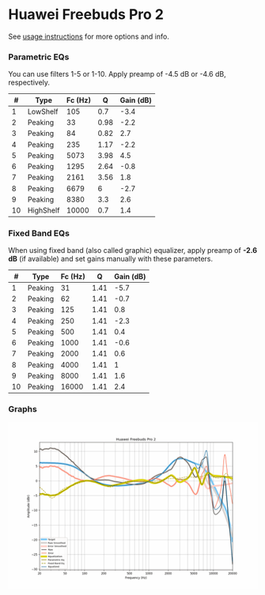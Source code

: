 # Huawei Freebuds Pro 2
See [usage instructions](https://github.com/jaakkopasanen/AutoEq#usage) for more options and info.

### Parametric EQs
You can use filters 1-5 or 1-10. Apply preamp of -4.5 dB or -4.6 dB, respectively.

|   # | Type      |   Fc (Hz) |    Q |   Gain (dB) |
|-----|-----------|-----------|------|-------------|
|   1 | LowShelf  |       105 | 0.7  |        -3.4 |
|   2 | Peaking   |        33 | 0.98 |        -2.2 |
|   3 | Peaking   |        84 | 0.82 |         2.7 |
|   4 | Peaking   |       235 | 1.17 |        -2.2 |
|   5 | Peaking   |      5073 | 3.98 |         4.5 |
|   6 | Peaking   |      1295 | 2.64 |        -0.8 |
|   7 | Peaking   |      2161 | 3.56 |         1.8 |
|   8 | Peaking   |      6679 | 6    |        -2.7 |
|   9 | Peaking   |      8380 | 3.3  |         2.6 |
|  10 | HighShelf |     10000 | 0.7  |         1.4 |

### Fixed Band EQs
When using fixed band (also called graphic) equalizer, apply preamp of **-2.6 dB** (if available) and set gains manually with these parameters.

|   # | Type    |   Fc (Hz) |    Q |   Gain (dB) |
|-----|---------|-----------|------|-------------|
|   1 | Peaking |        31 | 1.41 |        -5.7 |
|   2 | Peaking |        62 | 1.41 |        -0.7 |
|   3 | Peaking |       125 | 1.41 |         0.8 |
|   4 | Peaking |       250 | 1.41 |        -2.3 |
|   5 | Peaking |       500 | 1.41 |         0.4 |
|   6 | Peaking |      1000 | 1.41 |        -0.6 |
|   7 | Peaking |      2000 | 1.41 |         0.6 |
|   8 | Peaking |      4000 | 1.41 |         1   |
|   9 | Peaking |      8000 | 1.41 |         1.6 |
|  10 | Peaking |     16000 | 1.41 |         2.4 |

### Graphs
![](./Huawei%20Freebuds%20Pro%202.png)
